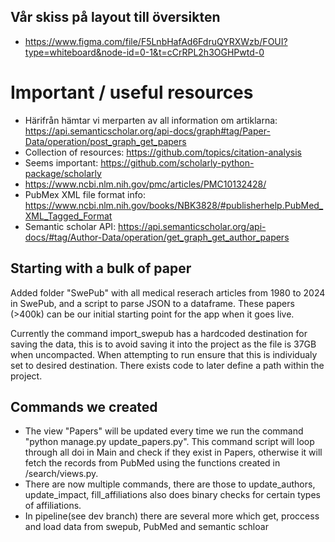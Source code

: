 ## Vår skiss på layout till översikten
- https://www.figma.com/file/F5LnbHafAd6FdruQYRXWzb/FOUI?type=whiteboard&node-id=0-1&t=cCrRPL2h3OGHPwtd-0

# Important / useful resources
- Härifrån hämtar vi merparten av all information om artiklarna: https://api.semanticscholar.org/api-docs/graph#tag/Paper-Data/operation/post_graph_get_papers
- Collection of resources: https://github.com/topics/citation-analysis
- Seems important: https://github.com/scholarly-python-package/scholarly
- https://www.ncbi.nlm.nih.gov/pmc/articles/PMC10132428/
- PubMex XML file format info: https://www.ncbi.nlm.nih.gov/books/NBK3828/#publisherhelp.PubMed_XML_Tagged_Format   
- Semantic scholar API: https://api.semanticscholar.org/api-docs/#tag/Author-Data/operation/get_graph_get_author_papers  

## Starting with a bulk of paper
Added folder "SwePub" with all medical reserach articles from 1980 to 2024 in SwePub, and a script to parse JSON to a dataframe. These papers (>400k) can be our initial starting point for the app when it goes live.

Currently the command import_swepub has a hardcoded destination for saving the data, this is to avoid saving it into the project as the file is 37GB when uncompacted. When attempting to run ensure that this is individualy set to desired destination. There exists code to later define a path within the project.

## Commands we created
- The view "Papers" will be updated every time we run the command "python manage.py update_papers.py". This command script will loop through all doi in Main and check if they exist in Papers, otherwise it will fetch the records from PubMed using the functions created in /search/views.py.
- There are now multiple commands, there are those to update_authors, update_impact, fill_affiliations also does binary checks for certain types of affiliations.
- In pipeline(see dev branch) there are several more which get, proccess and load data from swepub, PubMed and semantic schloar


